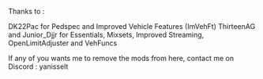 Thanks to :

DK22Pac for Pedspec and Improved Vehicle Features (ImVehFt)
ThirteenAG and Junior_Djjr for Essentials, Mixsets, Improved Streaming, OpenLimitAdjuster and VehFuncs

If any of you wants me to remove the mods from here, contact me on Discord : yanisselt
